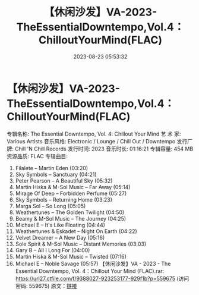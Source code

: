 ﻿---
title: 【休闲沙发】VA-2023-TheEssentialDowntempo,Vol.4：ChilloutYourMind(FLAC)
date: 2023-08-23 05:53:32
categories: 古典音乐、新世纪、纯音雅乐
tags: 华语中文
---
# 【休闲沙发】VA-2023-TheEssentialDowntempo,Vol.4：ChilloutYourMind(FLAC)

专辑名称: The Essential Downtempo, Vol. 4:
Chillout Your Mind
艺 术 家: Various Artists
音乐风格: Electronic / Lounge / Chill Out / Downtempo
发行厂牌: Chill 'N Chill Records
发行时间: 2023
音乐时长: 01:16:21
专辑容量: 454 MB
资源品质: FLAC
专辑曲目:
01. Filalete – Martin Eden (03:20)
02. Sky Symbols – Sanctuary (04:21)
03. Peter Pearson – A Beautiful Sky (05:32)
04. Martin Hiska & M-Sol Music – Far Away (05:14)
05. Mirage Of Deep – Forbidden Perfume (05:27)
06. Sky Symbols – Returning Home (03:23)
07. Marga Sol – So Long (05:05)
08. Weathertunes – The Golden Twilight (04:50)
09. Beamy & M-Sol Music – The Journey (04:25)
10. Michael E – It's Like Floating (04:44)
11. Weathertunes & Eskadet – Night On Earth (04:22)
12. Velvet Dreamer – A New Day (05:16)
13. Sole Spirit & M-Sol Music – Distant Memories (03:03)
14. Gary B – All I Long For (04:00)
15. Martin Hiska & M-Sol Music – Twisted (07:16)
16. Michael E – Noble Savage (05:57)
【休闲沙发】VA - 2023 - The Essential Downtempo, Vol. 4：Chillout Your
Mind (FLAC).rar: https://url27.ctfile.com/f/9388027-923253177-929f1b?p=559675
(访问密码: 559675)
原文：[链接](https://blog.sina.com.cn/s/blog_1647c7e760103137q.html)